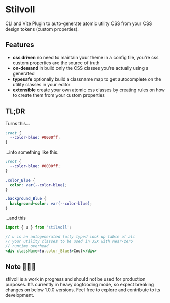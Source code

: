 # Stilvoll

CLI and Vite Plugin to auto-generate atomic utility CSS from your CSS design tokens (custom properties).

## Features

- **css driven** no need to maintain your theme in a config file, you're css custom properties are the source of truth
- **on-demand** in build only the CSS classes you’re actually using a generated
- **typesafe** optionally build a classname map to get autocomplete on the utility classes in your editor
- **extensible** create your own atomic css classes by creating rules on how to create them from your custom properties

## TL;DR

Turns this...

```css
:root {
  --color-blue: #0000ff;
}
```

...into something like this

```css
:root {
  --color-blue: #0000ff;
}

.color_Blue {
  color: var(--color-blue);
}

.background_Blue {
  background-color: var(--color-blue);
}
```

...and this

```jsx
import { u } from 'stilvoll';

// u is an autogenerated fully typed look up table of all 
// your utility classes to be used in JSX with near-zero 
// runtime overhead
<div className={u.color_Blue}>Cool</div>
```

## Note 🚨🚨🚨
stilvoll is a work in progress and should not be used for production purposes. It’s currently in heavy dogfooding mode, so expect breaking changes on below 1.0.0 versions. Feel free to explore and contribute to its development.

